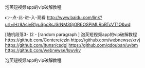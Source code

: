 
泡芙短视频app的vip破解教程




👉-点-此-进-入-观看  http://www.baidu.com/link?url=jHz8AcivB1yuSpc8sJSrNM3GjOR6OSPiMLRbBTcVT1O&wd




[随机段落3-
]2 - [random paragraph
]
泡芙短视频app的vip破解教程 https://github.com/Contere/czln
https://github.com/webnewse/xrvj
https://github.com/itunsr/csdgi
https://github.com/qdouban/uvbm
https://github.com/webnewse/lswvkv





泡芙短视频app的vip破解教程
